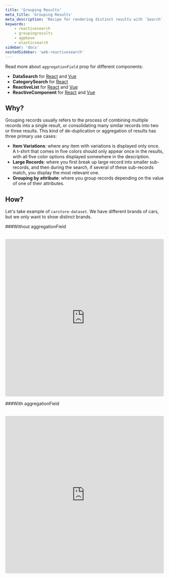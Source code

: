 ```yaml
---
title: 'Grouping Results'
meta_title: 'Grouping Results'
meta_description: 'Recipe for rendering distinct results with `Search`, `Result` and `Reactive` components using the `render` prop.'
keywords:
    - reactivesearch
    - groupingresults
    - appbase
    - elasticsearch
sidebar: 'docs'
nestedSidebar: 'web-reactivesearch'
---
```


Read more about `aggregationField` prop for different components:

-   **DataSearch** for [React](/docs/reactivesearch/v3/search/datasearch/#props) and [Vue](/docs/reactivesearch/vue/search/DataSearch#props)
-   **CategorySearch** for [React](/docs/reactivesearch/v3/search/categorysearch/#props)
-   **ReactiveList** for [React](/docs/reactivesearch/v3/result/reactivelist#props) and [Vue](/docs/reactivesearch/vue/result/ReactiveList#props)
-   **ReactiveComponent** for [React](/docs/reactivesearch/v3/advanced/reactivecomponent#props) and [Vue](/docs/reactivesearch/vue/advanced/ReactiveComponent#props)

## Why?

Grouping records usually refers to the process of combining multiple records into a single result, or consolidating many similar records into two or three results. This kind of de-duplication or aggregation of results has three primary use cases:

-   **Item Variations**: where any item with variations is displayed only once. A t-shirt that comes in five colors should only appear once in the results, with all five color options displayed somewhere in the description.
-   **Large Records**: where you first break up large record into smaller sub-records, and then during the search, if several of these sub-records match, you display the most relevant one.
-   **Grouping by attribute**: where you group records depending on the value of one of their attributes.

<!-- TODO: examples won't work unless @appbaseio/reactivecore is updated -->
## How?

Let's take example of `carstore-dataset`. We have different brands of cars, but we only want to show distinct brands.

###Without aggregationField

<br />

<iframe src="https://codesandbox.io/embed/github/appbaseio/reactivesearch/tree/2a31d9aef9f299c33dc1e3d7fc3b7a914e435600/packages/web/examples/DataSearchWithAggregation" style="width:100%; height:500px; border:0; border-radius: 4px; overflow:hidden;" sandbox="allow-modals allow-forms allow-popups allow-scripts allow-same-origin"></iframe>

###With aggregationField

<br />

<iframe src="https://codesandbox.io/embed/github/appbaseio/reactivesearch/tree/2a31d9aef9f299c33dc1e3d7fc3b7a914e435600/packages/web/examples/ReactiveListWithAggregation" style="width:100%; height:500px; border:0; border-radius: 4px; overflow:hidden;" sandbox="allow-modals allow-forms allow-popups allow-scripts allow-same-origin"></iframe>
